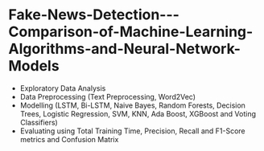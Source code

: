 # Fake-News-Detection---Comparison-of-Machine-Learning-Algorithms-and-Neural-Network-Models
* Exploratory Data Analysis
* Data Preprocessing (Text Preprocessing, Word2Vec)
* Modelling (LSTM, Bi-LSTM, Naive Bayes, Random Forests, Decision Trees, Logistic Regression, SVM, KNN, Ada Boost, XGBoost and Voting Classifiers)
* Evaluating using Total Training Time, Precision, Recall and F1-Score metrics and Confusion Matrix
